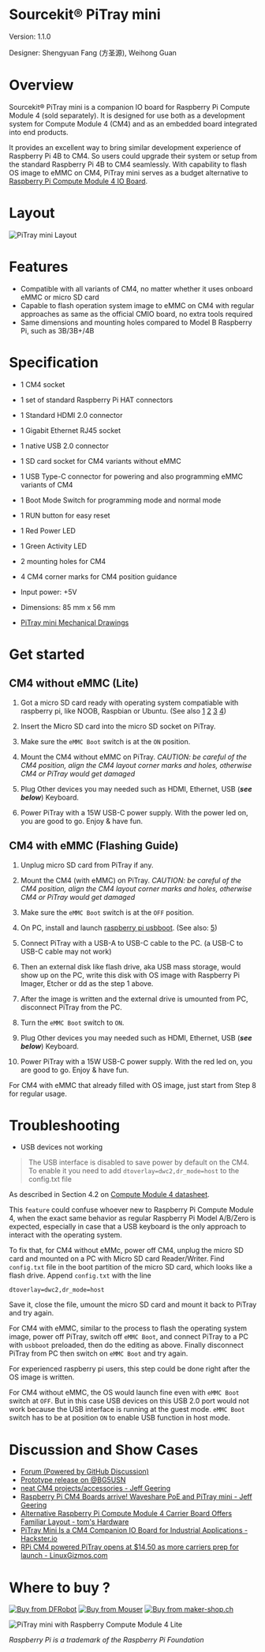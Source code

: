# Sourcekit® PiTray mini

Version: 1.1.0

Designer: Shengyuan Fang (方圣源), Weihong Guan [<span class="mdi mdi-github" style="color: #000;"></span>](https://github.com/aguegu/) [<span class="mdi mdi-twitter" style="color: #1da1f2;"></span>](https://twitter.com/BG5USN)

# Overview

Sourcekit® PiTray mini is a companion IO board for Raspberry Pi Compute Module 4 (sold separately). It is designed for use both as a development system for Compute Module 4 (CM4) and as an embedded board integrated into end products.

It provides an excellent way to bring similar development experience of Raspberry Pi 4B to CM4. So users could upgrade their system or setup from the standard Raspberry Pi 4B to CM4 seamlessly. With capability to flash OS image to eMMC on CM4, PiTray mini serves as a budget alternative to [Raspberry Pi Compute Module 4 IO Board](https://www.raspberrypi.org/products/compute-module-4-io-board/).

# Layout

![PiTray mini Layout](images/PiTray-mini-layout.jpg)

# Features

-   Compatible with all variants of CM4, no matter whether it uses onboard eMMC or micro SD card
-   Capable to flash operation system image to eMMC on CM4 with regular approaches as same as the official CMIO board, no extra tools required
-   Same dimensions and mounting holes compared to Model B Raspberry Pi, such as 3B/3B+/4B

# Specification

-   1 CM4 socket
-   1 set of standard Raspberry Pi HAT connectors
-   1 Standard HDMI 2.0 connector
-   1 Gigabit Ethernet RJ45 socket
-   1 native USB 2.0 connector
-   1 SD card socket for CM4 variants without eMMC
-   1 USB Type-C connector for powering and also programming eMMC variants of CM4
-   1 Boot Mode Switch for programming mode and normal mode
-   1 RUN button for easy reset
-   1 Red Power LED
-   1 Green Activity LED
-   2 mounting holes for CM4
-   4 CM4 corner marks for CM4 position guidance

-   Input power: +5V
-   Dimensions: 85 mm x 56 mm
-   [PiTray mini Mechanical Drawings](PiTray-mini-mech.pdf ":ignore")

# Get started

## CM4 without eMMC (Lite)

1.  Got a micro SD card ready with operating system compatiable with raspberry pi, like NOOB, Raspbian or Ubuntu. (See also [1](https://www.raspberrypi.org/software/) [2](https://www.raspberrypi.org/software/operating-systems/) [3](https://www.raspberrypi.org/documentation/installation/installing-images/) [4](https://projects.raspberrypi.org/en/projects/raspberry-pi-setting-up))

2.  Insert the Micro SD card into the micro SD socket on PiTray.

3.  Make sure the `eMMC Boot` switch is at the `ON` position.

4.  Mount the CM4 without eMMC on PiTray. _CAUTION: be careful of the CM4 position, align the CM4 layout corner marks and holes, otherwise CM4 or PiTray would get damaged_

5.  Plug Other devices you may needed such as HDMI, Ethernet, USB (**_see below_**) Keyboard.

6.  Power PiTray with a 15W USB-C power supply. With the power led on, you are good to go. Enjoy & have fun.

## CM4 with eMMC (Flashing Guide)

1.  Unplug micro SD card from PiTray if any.

2.  Mount the CM4 (with eMMC) on PiTray. _CAUTION: be careful of the CM4 position, align the CM4 layout corner marks and holes, otherwise CM4 or PiTray would get damaged_

3.  Make sure the `eMMC Boot` switch is at the `OFF` position.

4.  On PC, install and launch [raspberry pi usbboot](https://github.com/raspberrypi/usbboot). (See also: [5](https://www.raspberrypi.org/documentation/hardware/computemodule/cm-emmc-flashing.md))

5.  Connect PiTray with a USB-A to USB-C cable to the PC. (a USB-C to USB-C cable may not work)

6.  Then an external disk like flash drive, aka USB mass storage, would show up on the PC, write this disk with OS image with Raspberry Pi Imager, Etcher or dd as the step 1 above.

7.  After the image is written and the external drive is umounted from PC, disconnect PiTray from the PC.

8.  Turn the `eMMC Boot` switch to `ON`.

9.  Plug Other devices you may needed such as HDMI, Ethernet, USB (**_see below_**) Keyboard.

10. Power PiTray with a 15W USB-C power supply. With the red led on, you are good to go. Enjoy & have fun.

For CM4 with eMMC that already filled with OS image, just start from Step 8 for regular usage.

# Troubleshooting

-   USB devices not working

> The USB interface is disabled to save power by default on the CM4. To enable it you need to add `dtoverlay=dwc2,dr_mode=host` to the config.txt file

As described in Section 4.2 on [Compute Module 4 datasheet](https://datasheets.raspberrypi.org/cm4/cm4-datasheet.pdf).

This `feature` could confuse whoever new to Raspberry Pi Compute Module 4, when the exact same behavior as regular Raspberry Pi Model A/B/Zero is expected, especially in case that a USB keyboard is the only approach to interact with the operating system.

To fix that, for CM4 without eMMc, power off CM4, unplug the micro SD card and mounted on a PC with Micro SD card Reader/Writer. Find `config.txt` file in the boot partition of the micro SD card, which looks like a flash drive. Append `config.txt` with the line

    dtoverlay=dwc2,dr_mode=host

Save it, close the file, umount the micro SD card and mount it back to PiTray and try again.

For CM4 with eMMC, similar to the process to flash the operating system image, power off PiTray, switch off `eMMC Boot`, and connect PiTray to a PC with `usbboot` preloaded, then do the editing as above. Finally disconnect PiTray from PC then switch on `eMMC Boot` and try again.

For experienced raspberry pi users, this step could be done right after the OS image is written.

For CM4 without eMMC, the OS would launch fine even with `eMMC Boot` switch at `OFF`. But in this case USB devices on this USB 2.0 port would not work because the USB interface is running at the guest mode. `eMMC Boot` switch has to be at position `ON` to enable USB function in host mode.

# Discussion and Show Cases

-   [Forum (Powered by GitHub Discussion)](https://github.com/aguegu/sourcekit.cc/discussions)
-   [Prototype release on @BG5USN](https://twitter.com/BG5USN/status/1328331941536477189)
-   [neat CM4 projects/accessories - Jeff Geering](https://github.com/geerlingguy/raspberry-pi-pcie-devices/issues/25)
-   [Raspberry Pi CM4 Boards arrive! Waveshare PoE and PiTray mini - Jeff Geering](https://www.youtube.com/watch?v=DKV7wv7NaCY)
-   [Alternative Raspberry Pi Compute Module 4 Carrier Board Offers Familiar Layout - tom's Hardware](https://www.tomshardware.com/news/alternative-raspberry-pi-compute-module-4-carrier-board-offers-familiar-layout)
-   [PiTray Mini Is a CM4 Companion IO Board for Industrial Applications - Hackster.io](https://www.hackster.io/news/pitray-mini-is-a-cm4-companion-io-board-for-industrial-applications-c4ba79f90e18)
-   [RPi CM4 powered PiTray opens at $14.50 as more carriers prep for launch - LinuxGizmos.com](http://linuxgizmos.com/rpi-cm4-powered-pitray-opens-at-14-50-as-more-carriers-prep-for-launch/)

# Where to buy ?

<a href="https://www.dfrobot.com/product-2196.html" target="_blank"><img src="images/dfrobot.jpg" alt="Buy from DFRobot" title="DFRobot" /></a>
<a href="https://www.mouser.com/ProductDetail/DFRobot/DFR0827?qs=DRkmTr78QAQr9inYZfhAoA%3D%3D" target="_blank"><img src="images/mouser.jpg" alt="Buy from Mouser" title="Mouser" /></a>
<a href="https://www.maker-shop.ch/pitray-mini-for-raspberry-pi-compute-module-4" target="_blank"><img src="images/makershop-ch.jpg" alt="Buy from maker-shop.ch" title="MakerShop.ch" /></a>

![PiTray mini with Raspberry Compute Module 4 Lite](images/PiTray-mini-with-cm4-lite.jpg)

*Raspberry Pi is a trademark of the Raspberry Pi Foundation*
